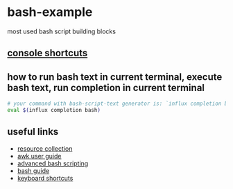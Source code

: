 # bash-example
most used bash script building blocks

## [console shortcuts](https://ss64.com/bash/syntax-keyboard.html)

## how to run bash text in current terminal, execute bash text, run completion in current terminal 
```sh
# your command with bash-script-text generator is: `influx completion bash`
eval $(influx completion bash)
```

## useful links
* [resource collection](https://github.com/awesome-lists/awesome-bash)
* [awk user guide](https://www.gnu.org/software/gawk/manual/html_node/index.html)
* [advanced bash scripting](http://tldp.org/LDP/abs/html/)
* [bash guide](https://github.com/Idnan/bash-guide)
* [keyboard shortcuts](https://www.makeuseof.com/linux-bash-terminal-shortcuts/)
